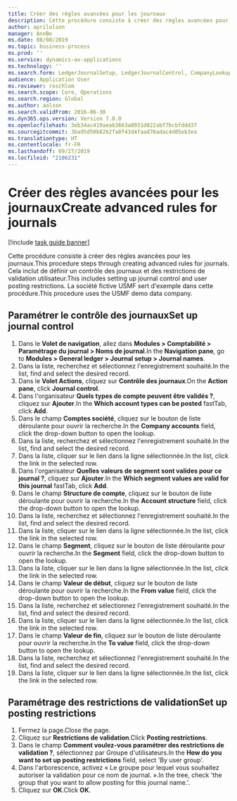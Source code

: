 ```yaml
---
title: Créer des règles avancées pour les journaux
description: Cette procédure consiste à créer des règles avancées pour les journaux.
author: aprilolson
manager: AnnBe
ms.date: 08/08/2019
ms.topic: business-process
ms.prod: ''
ms.service: dynamics-ax-applications
ms.technology: ''
ms.search.form: LedgerJournalSetup, LedgerJournalControl, CompanyLookup, LedgerJournalPostControl
audience: Application User
ms.reviewer: roschlom
ms.search.scope: Core, Operations
ms.search.region: Global
ms.author: aolson
ms.search.validFrom: 2016-06-30
ms.dyn365.ops.version: Version 7.0.0
ms.openlocfilehash: 3eb34ac419aeab3663a8931d022abf7bcbfddd37
ms.sourcegitcommit: 3ba95d50b8262fa0f43d4faad76adac4d05eb3ea
ms.translationtype: HT
ms.contentlocale: fr-FR
ms.lasthandoff: 09/27/2019
ms.locfileid: "2186231"
---
```

# <a name="create-advanced-rules-for-journals"></a><span data-ttu-id="05643-103">Créer des règles avancées pour les journaux</span><span class="sxs-lookup"><span data-stu-id="05643-103">Create advanced rules for journals</span></span>

[!include [task guide banner](../../includes/task-guide-banner.md)]

<span data-ttu-id="05643-104">Cette procédure consiste à créer des règles avancées pour les journaux.</span><span class="sxs-lookup"><span data-stu-id="05643-104">This procedure steps through creating advanced rules for journals.</span></span> <span data-ttu-id="05643-105">Cela inclut de définir un contrôle des journaux et des restrictions de validation utilisateur.</span><span class="sxs-lookup"><span data-stu-id="05643-105">This includes setting up journal control and user posting restrictions.</span></span> <span data-ttu-id="05643-106">La société fictive USMF sert d'exemple dans cette procédure.</span><span class="sxs-lookup"><span data-stu-id="05643-106">This procedure uses the USMF demo data company.</span></span>


## <a name="set-up-journal-control"></a><span data-ttu-id="05643-107">Paramétrer le contrôle des journaux</span><span class="sxs-lookup"><span data-stu-id="05643-107">Set up journal control</span></span>
1. <span data-ttu-id="05643-108">Dans le **Volet de navigation**, allez dans **Modules > Comptabilité > Paramétrage du journal > Noms de journal**.</span><span class="sxs-lookup"><span data-stu-id="05643-108">In the **Navigation pane**, go to **Modules > General ledger > Journal setup > Journal names**.</span></span>
2. <span data-ttu-id="05643-109">Dans la liste, recherchez et sélectionnez l'enregistrement souhaité.</span><span class="sxs-lookup"><span data-stu-id="05643-109">In the list, find and select the desired record.</span></span>
3. <span data-ttu-id="05643-110">Dans le **Volet Actions**, cliquez sur **Contrôle des journaux**.</span><span class="sxs-lookup"><span data-stu-id="05643-110">On the **Action pane**, click **Journal control**.</span></span>
4. <span data-ttu-id="05643-111">Dans l'organisateur **Quels types de compte peuvent être validés ?**, cliquez sur **Ajouter**.</span><span class="sxs-lookup"><span data-stu-id="05643-111">In the **Which account types can be posted** fastTab, click **Add**.</span></span>
5. <span data-ttu-id="05643-112">Dans le champ **Comptes société**, cliquez sur le bouton de liste déroulante pour ouvrir la recherche.</span><span class="sxs-lookup"><span data-stu-id="05643-112">In the **Company accounts** field, click the drop-down button to open the lookup.</span></span>
6. <span data-ttu-id="05643-113">Dans la liste, recherchez et sélectionnez l'enregistrement souhaité.</span><span class="sxs-lookup"><span data-stu-id="05643-113">In the list, find and select the desired record.</span></span>
7. <span data-ttu-id="05643-114">Dans la liste, cliquer sur le lien dans la ligne sélectionnée.</span><span class="sxs-lookup"><span data-stu-id="05643-114">In the list, click the link in the selected row.</span></span>
8. <span data-ttu-id="05643-115">Dans l'organisateur **Quelles valeurs de segment sont valides pour ce journal ?**, cliquez sur **Ajouter**.</span><span class="sxs-lookup"><span data-stu-id="05643-115">In the **Which segment values are valid for this journal** fastTab, click **Add**.</span></span>
9. <span data-ttu-id="05643-116">Dans le champ **Structure de compte**, cliquez sur le bouton de liste déroulante pour ouvrir la recherche.</span><span class="sxs-lookup"><span data-stu-id="05643-116">In the **Account structure** field, click the drop-down button to open the lookup.</span></span>
10. <span data-ttu-id="05643-117">Dans la liste, recherchez et sélectionnez l'enregistrement souhaité.</span><span class="sxs-lookup"><span data-stu-id="05643-117">In the list, find and select the desired record.</span></span>
11. <span data-ttu-id="05643-118">Dans la liste, cliquer sur le lien dans la ligne sélectionnée.</span><span class="sxs-lookup"><span data-stu-id="05643-118">In the list, click the link in the selected row.</span></span>
12. <span data-ttu-id="05643-119">Dans le champ **Segment**, cliquez sur le bouton de liste déroulante pour ouvrir la recherche.</span><span class="sxs-lookup"><span data-stu-id="05643-119">In the **Segment** field, click the drop-down button to open the lookup.</span></span>
13. <span data-ttu-id="05643-120">Dans la liste, cliquer sur le lien dans la ligne sélectionnée.</span><span class="sxs-lookup"><span data-stu-id="05643-120">In the list, click the link in the selected row.</span></span>
14. <span data-ttu-id="05643-121">Dans le champ **Valeur de début**, cliquez sur le bouton de liste déroulante pour ouvrir la recherche.</span><span class="sxs-lookup"><span data-stu-id="05643-121">In the **From value** field, click the drop-down button to open the lookup.</span></span>
15. <span data-ttu-id="05643-122">Dans la liste, recherchez et sélectionnez l'enregistrement souhaité.</span><span class="sxs-lookup"><span data-stu-id="05643-122">In the list, find and select the desired record.</span></span>
16. <span data-ttu-id="05643-123">Dans la liste, cliquer sur le lien dans la ligne sélectionnée.</span><span class="sxs-lookup"><span data-stu-id="05643-123">In the list, click the link in the selected row.</span></span>
17. <span data-ttu-id="05643-124">Dans le champ **Valeur de fin**, cliquez sur le bouton de liste déroulante pour ouvrir la recherche.</span><span class="sxs-lookup"><span data-stu-id="05643-124">In the **To value** field, click the drop-down button to open the lookup.</span></span>
18. <span data-ttu-id="05643-125">Dans la liste, recherchez et sélectionnez l'enregistrement souhaité.</span><span class="sxs-lookup"><span data-stu-id="05643-125">In the list, find and select the desired record.</span></span>
19. <span data-ttu-id="05643-126">Dans la liste, cliquer sur le lien dans la ligne sélectionnée.</span><span class="sxs-lookup"><span data-stu-id="05643-126">In the list, click the link in the selected row.</span></span>

## <a name="set-up-posting-restrictions"></a><span data-ttu-id="05643-127">Paramétrage des restrictions de validation</span><span class="sxs-lookup"><span data-stu-id="05643-127">Set up posting restrictions</span></span>
1. <span data-ttu-id="05643-128">Fermez la page.</span><span class="sxs-lookup"><span data-stu-id="05643-128">Close the page.</span></span>
2. <span data-ttu-id="05643-129">Cliquez sur **Restrictions de validation**.</span><span class="sxs-lookup"><span data-stu-id="05643-129">Click **Posting restrictions**.</span></span>
3. <span data-ttu-id="05643-130">Dans le champ **Comment voulez-vous paramétrer des restrictions de validation ?**, sélectionnez par Groupe d'utilisateurs.</span><span class="sxs-lookup"><span data-stu-id="05643-130">In the **How do you want to set up posting restrictions** field, select 'By user group'.</span></span>
4. <span data-ttu-id="05643-131">Dans l'arborescence, activez « Le groupe pour lequel vous souhaitez autoriser la validation pour ce nom de journal. ».</span><span class="sxs-lookup"><span data-stu-id="05643-131">In the tree, check 'the group that you want to allow posting for this journal name.'.</span></span>
5. <span data-ttu-id="05643-132">Cliquez sur **OK**.</span><span class="sxs-lookup"><span data-stu-id="05643-132">Click **OK**.</span></span>

